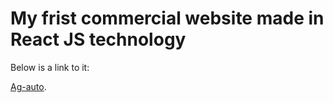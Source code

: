 # My frist commercial website made in React JS technology

Below is a link to it:

[Ag-auto](https://ag-auto.dk).


